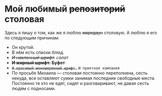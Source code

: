 # Мой любимый ~~репозиторий~~ столовая
Здесь я пишу о том, как же я люблю ~~маркдаун~~ столовую.
А люблю я его по следующим причинам:
 - Он крутой.
 - В нём есть списки *блюд*.
 - ~~*И наклонный шрифт.*~~ *салат*
 - ~~**И жирный шрифт.**~~ **Буфет**
 - ~~`И красивый моноширинный шрифт.`~~ `И приятная компания`
 - По просьбе Михаила — столовая постоянно переполнена, сесть некуда, все оставляют сумки занимая последние свободные места. Постоянно те кто не едят, сидят и разговаривают, не давая сесть людям с подносами. 